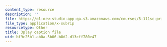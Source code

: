```yaml
---
content_type: resource
description: ''
file: https://ol-ocw-studio-app-qa.s3.amazonaws.com/courses/5-111sc-principles-of-chemical-science-fall-2014/bf9c25b1ab0a5b06b8d2d13cff780e47_caonmXHGB60.vtt
file_type: application/x-subrip
resourcetype: Other
title: 3play caption file
uid: bf9c25b1-ab0a-5b06-b8d2-d13cff780e47
---
```

